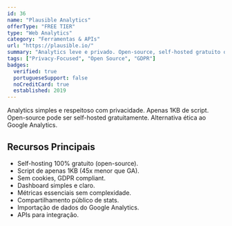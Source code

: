 ```yaml
---
id: 36
name: "Plausible Analytics"
offerType: "FREE TIER"
type: "Web Analytics"
category: "Ferramentas & APIs"
url: "https://plausible.io/"
summary: "Analytics leve e privado. Open-source, self-hosted gratuito ou cloud ($9/mês). Alternativa ao Google Analytics."
tags: ["Privacy-Focused", "Open Source", "GDPR"]
badges:
  verified: true
  portugueseSupport: false
  noCreditCard: true
  established: 2019
---
```


Analytics simples e respeitoso com privacidade. Apenas 1KB de script. Open-source pode ser self-hosted gratuitamente. Alternativa ética ao Google Analytics.

## Recursos Principais

- Self-hosting 100% gratuito (open-source).
- Script de apenas 1KB (45x menor que GA).
- Sem cookies, GDPR compliant.
- Dashboard simples e claro.
- Métricas essenciais sem complexidade.
- Compartilhamento público de stats.
- Importação de dados do Google Analytics.
- APIs para integração.
